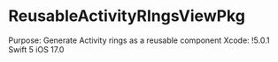 # ReusableActivityRIngsViewPkg
Purpose: Generate Activity rings as a reusable component
Xcode: !5.0.1
Swift 5
iOS 17.0



